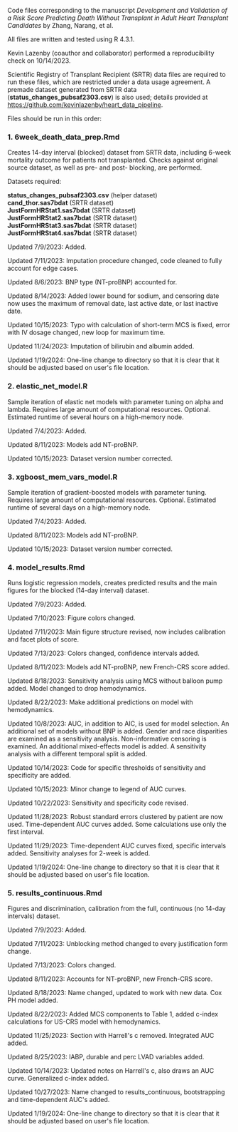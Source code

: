 Code files corresponding to the manuscript *Development and Validation of a Risk Score Predicting Death Without Transplant in Adult Heart Transplant Candidates* by Zhang, Narang, et al. <br />

All files are written and tested using R 4.3.1.

Kevin Lazenby (coauthor and collaborator) performed a reproducibility check on 10/14/2023.

Scientific Registry of Transplant Recipient (SRTR) data files are required to run these files, which are restricted under a data usage agreement. A premade dataset generated from SRTR data (**status_changes_pubsaf2303.csv**) is also used; details provided at https://github.com/kevinlazenby/heart_data_pipeline.

Files should be run in this order:

### 1. 6week_death_data_prep.Rmd
Creates 14-day interval (blocked) dataset from SRTR data, including 6-week mortality outcome for patients not transplanted. Checks against original source dataset, as well as pre- and post- blocking, are performed.

Datasets required: 

**status_changes_pubsaf2303.csv** (helper dataset) <br />
**cand_thor.sas7bdat** (SRTR dataset) <br />
**JustFormHRStat1.sas7bdat** (SRTR dataset) <br />
**JustFormHRStat2.sas7bdat** (SRTR dataset) <br />
**JustFormHRStat3.sas7bdat** (SRTR dataset) <br />
**JustFormHRStat4.sas7bdat** (SRTR dataset) <br />

Updated 7/9/2023: Added.

Updated 7/11/2023: Imputation procedure changed, code cleaned to fully account for edge cases.

Updated 8/6/2023: BNP type (NT-proBNP) accounted for.

Updated 8/14/2023: Added lower bound for sodium, and censoring date now uses the maximum of removal date, last active date, or last inactive date.

Updated 10/15/2023: Typo with calculation of short-term MCS is fixed, error with IV dosage changed, new loop for maximum time.

Updated 11/24/2023: Imputation of bilirubin and albumin added.

Updated 1/19/2024: One-line change to directory so that it is clear that it should be adjusted based on user's file location. 


### 2. elastic_net_model.R
Sample iteration of elastic net models with parameter tuning on alpha and lambda. Requires large amount of computational resources. Optional. Estimated runtime of several hours on a high-memory node.

Updated 7/4/2023: Added.

Updated 8/11/2023: Models add NT-proBNP.

Updated 10/15/2023: Dataset version number corrected.


### 3. xgboost_mem_vars_model.R
Sample iteration of gradient-boosted models with parameter tuning. Requires large amount of computational resources. Optional. Estimated runtime of several days on a high-memory node.

Updated 7/4/2023: Added.

Updated 8/11/2023: Models add NT-proBNP.

Updated 10/15/2023: Dataset version number corrected.


### 4. model_results.Rmd
Runs logistic regression models, creates predicted results and the main figures for the blocked (14-day interval) dataset.

Updated 7/9/2023: Added.

Updated 7/10/2023: Figure colors changed.

Updated 7/11/2023: Main figure structure revised, now includes calibration and facet plots of score.

Updated 7/13/2023: Colors changed, confidence intervals added.

Updated 8/11/2023: Models add NT-proBNP, new French-CRS score added.

Updated 8/18/2023: Sensitivity analysis using MCS without balloon pump added. Model changed to drop hemodynamics.

Updated 8/22/2023: Make additional predictions on model with hemodynamics.

Updated 10/8/2023: AUC, in addition to AIC, is used for model selection. An additional set of models without BNP is added. Gender and race disparities are examined as a sensitivity analysis. Non-informative censoring is examined. An additional mixed-effects model is added. A sensitivity analysis with a different temporal split is added.

Updated 10/14/2023: Code for specific thresholds of sensitivity and specificity are added.

Updated 10/15/2023: Minor change to legend of AUC curves.

Updated 10/22/2023: Sensitivity and specificity code revised.

Updated 11/28/2023: Robust standard errors clustered by patient are now used. Time-dependent AUC curves added. Some calculations use only the first interval. 

Updated 11/29/2023: Time-dependent AUC curves fixed, specific intervals added. Sensitivity analyses for 2-week is added.

Updated 1/19/2024: One-line change to directory so that it is clear that it should be adjusted based on user's file location. 


### 5. results_continuous.Rmd
Figures and discrimination, calibration from the full, continuous (no 14-day intervals) dataset. 

Updated 7/9/2023: Added.

Updated 7/11/2023: Unblocking method changed to every justification form change.

Updated 7/13/2023: Colors changed.

Updated 8/11/2023: Accounts for NT-proBNP, new French-CRS score.

Updated 8/18/2023: Name changed, updated to work with new data. Cox PH model added.

Updated 8/22/2023: Added MCS components to Table 1, added c-index calculations for US-CRS model with hemodynamics.

Updated 11/25/2023: Section with Harrell's c removed. Integrated AUC added.

Updated 8/25/2023: IABP, durable and perc LVAD variables added.

Updated 10/14/2023: Updated notes on Harrell's c, also draws an AUC curve. Generalized c-index added.

Updated 10/27/2023: Name changed to results_continuous, bootstrapping and time-dependent AUC's added. 

Updated 1/19/2024: One-line change to directory so that it is clear that it should be adjusted based on user's file location. 


